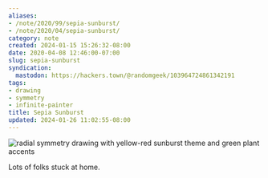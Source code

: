 ```yaml
---
aliases:
- /note/2020/99/sepia-sunburst/
- /note/2020/04/sepia-sunburst/
category: note
created: 2024-01-15 15:26:32-08:00
date: 2020-04-08 12:46:00-07:00
slug: sepia-sunburst
syndication:
  mastodon: https://hackers.town/@randomgeek/103964724861342191
tags:
- drawing
- symmetry
- infinite-painter
title: Sepia Sunburst
updated: 2024-01-26 11:02:55-08:00
---
```


![radial symmetry drawing with yellow-red sunburst theme and green plant accents](/attachments/img/2020/cover-2020-04-08.jpg)

Lots of folks stuck at home.